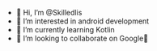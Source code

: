 - 👋 Hi, I’m @Skilledlis
- 👀 I’m interested in android development
- 🌱 I’m currently learning Kotlin
- 💞️ I’m looking to collaborate on Google👀

<!---
Skilledlis/Skilledlis is a ✨ special ✨ repository because its `README.md` (this file) appears on your GitHub profile.
You can click the Preview link to take a look at your changes.
--->
